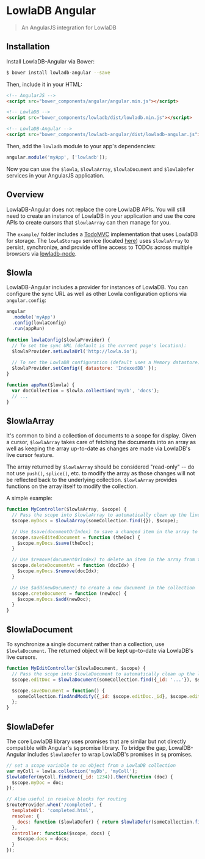 # LowlaDB Angular #

> An AngularJS integration for LowlaDB

## Installation ##

Install LowlaDB-Angular via Bower:

```bash
$ bower install lowladb-angular --save
```

Then, include it in your HTML:

```html
<!-- AngularJS -->
<script src="bower_components/angular/angular.min.js"></script>

<!-- LowlaDB -->
<script src="bower_components/lowladb/dist/lowladb.min.js"></script>

<!-- LowlaDB-Angular -->
<script src="bower_components/lowladb-angular/dist/lowladb-angular.js"></script>
```

Then, add the `lowladb` module to your app's dependencies:

```js
angular.module('myApp', ['lowladb']);
```

Now you can use the `$lowla`, `$lowlaArray`, `$lowlaDocument` and `$lowlaDefer` services in your AngularJS application.

## Overview

LowlaDB-Angular does not replace the core LowlaDB APIs.  You will still need to create an instance of LowlaDB in your
application and use the core APIs to create cursors that `$lowlaArray` can then manage for you.

The `example/` folder includes a [TodoMVC](http://todomvc.com) implementation that uses LowlaDB for storage.  The 
`lowlaStorage` service (located [here](example/todomvc/js/services/todoStorage.js)) uses `$lowlaArray` to persist, 
synchronize, and provide offline access to TODOs across multiple browsers via 
[lowladb-node](https://github.com/lowladb/lowladb-node).

## $lowla

LowlaDB-Angular includes a provider for instances of LowlaDB.  You can configure the sync URL as well as other 
Lowla configuration options via `angular.config`:
 
```js
angular
  .module('myApp')
  .config(lowlaConfig)
  .run(appRun)
  
function lowlaConfig($lowlaProvider) {
  // To set the sync URL (default is the current page's location):
  $lowlaProvider.setLowlaUrl('http://lowla.io');
  
  // To set the LowlaDB configuration (default uses a Memory datastore):
  $lowlaProvider.setConfig({ datastore: 'IndexedDB' });
}

function appRun($lowla) {
  var docCollection = $lowla.collection('mydb', 'docs');
  // ...
}

```

## $lowlaArray

It's common to bind a collection of documents to a scope for display.  Given a cursor, `$lowlaArray` takes care of 
fetching the documents into an array as well as keeping the array up-to-date as changes are made via LowlaDB's live 
cursor feature.

The array returned by `$lowlaArray` should be considered "read-only" -- do not use `push()`, `splice()`, etc. to modify
the array as those changes will not be reflected back to the underlying collection.  `$lowlaArray` provides functions
on the array itself to modify the collection.

A simple example:

```js
function MyController($lowlaArray, $scope) {
  // Pass the scope into $lowlaArray to automatically clean up the live cursor when the scope is destroyed
  $scope.myDocs = $lowlaArray(someCollection.find({}), $scope);

  // Use $save(documentOrIndex) to save a changed item in the array to the collection
  $scope.saveEditedDocument = function (theDoc) {
    $scope.myDocs.$save(theDoc);
  }

  // Use $remove(documentOrIndex) to delete an item in the array from the collection
  $scope.deleteDocumentAt = function (docIdx) {
    $scope.myDocs.$remove(docIdx);
  }

  // Use $add(newDocument) to create a new document in the collection
  $scope.creteDocument = function (newDoc) {
    $scope.myDocs.$add(newDoc);
  }
}
```

## $lowlaDocument

To synchronize a single document rather than a collection, use `$lowlaDocument`.  The returned object will be kept
up-to-date via LowlaDB's live cursors.

```js
function MyEditController($lowlaDocument, $scope) {
  // Pass the scope into $lowlaDocument to automatically clean up the live cursors when the scope is destroyed
  $scope.editDoc = $lowlaDocument(someCollection.find({_id: '...'}), $scope);

  $scope.saveDocument = function() {
    someCollection.findAndModify({_id: $scope.editDoc._id}, $scope.editDoc);
  };
}
```
  
## $lowlaDefer

The core LowlaDB library uses promises that are similar but not directly compatible with Angular's `$q` promise
library.  To bridge the gap, LowalDB-Angular includes `$lowlaDefer` to wrap LowlaDB's promises in `$q` promises.

```js
// set a scope variable to an object from a LowlaDB collection
var myColl = lowla.collection('myDb', 'myColl'); 
$lowlaDefer(myColl.findOne({_id: 1234)).then(function (doc) {
  $scope.myDoc = doc;
});

// Also useful in resolve blocks for routing
$routeProvider.when('/completed', {
  templateUrl: 'completed.html',
  resolve: {
    docs: function ($lowlaDefer) { return $lowlaDefer(someCollection.find({someField: 'someVal'}).toArray()) }
  },
  controller: function($scope, docs) {
    $scope.docs = docs;
  }
});
```
